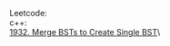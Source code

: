 Leetcode:\
c++:\
[1932. Merge BSTs to Create Single BST](https://github.com/Double-T1/leetcode/tree/main/1800-2000/1932.%20Merge%20BSTs%20to%20Create%20Single%20BST)\
